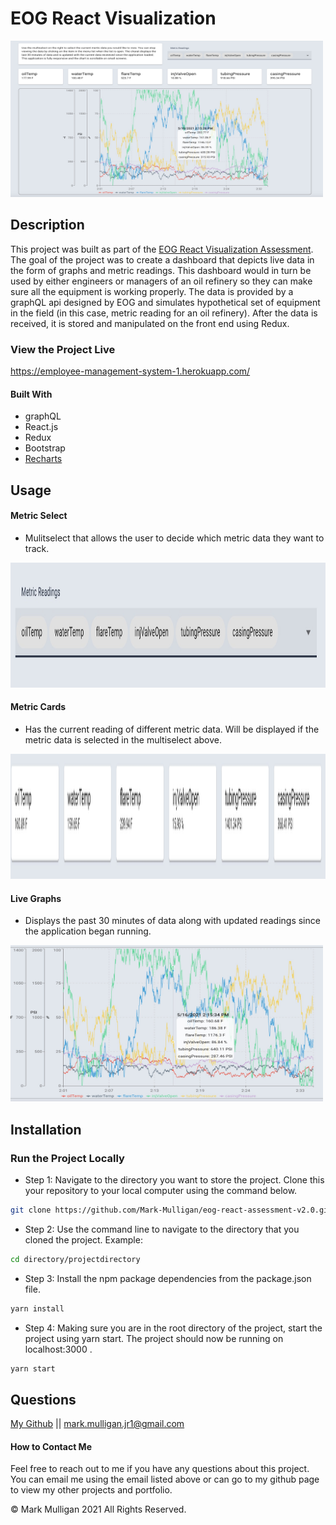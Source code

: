 # EOG React Visualization

<img src="./readmeImages/AppOverview.jpg" alt="Picture of Project Dashboard" width="500px" height="250px">

## Description 
This project was built as part of the [EOG React Visualization Assessment](https://react.eogresources.com). The goal of the project was to create a dashboard that depicts live data in the form of graphs and metric readings. This dashboard would in turn be used by either engineers or managers of an oil refinery so they can make sure all the equipment is working properly. The data is provided by a graphQL api designed by EOG and simulates hypothetical set of equipment in the field (in this case, metric reading for an oil refinery). After the data is received, it is stored and manipulated on the front end using Redux.  

### View the Project Live <br>
https://employee-management-system-1.herokuapp.com/

#### Built With
* graphQL
* React.js
* Redux
* Bootstrap
* [Recharts](https://recharts.org/en-US/)

## Usage 

#### Metric Select

* Mulitselect that allows the user to decide which metric data they want to track.   

<img src="./readmeImages/MetricSelect.jpg" alt="Dashboard Page" width="600px" height="200px">

#### Metric Cards

* Has the current reading of different metric data.  Will be displayed if the metric data is selected in the multiselect above.   

<img src="./readmeImages/MetricCards.jpg" alt="Add Student Modal" width="600px" height="200px">

#### Live Graphs
 
* Displays the past 30 minutes of data along with updated readings since the application began running.   

<img src="./readmeImages/LiveGraph.jpg" alt="Dashboard Page" width="500px" height="250px">

## Installation

### Run the Project Locally

* Step 1: Navigate to the directory you want to store the project. Clone this your repository to your local computer using the command below. 
```bash
git clone https://github.com/Mark-Mulligan/eog-react-assessment-v2.0.git
```

* Step 2: Use the command line to navigate to the directory that you cloned the project.
Example:
```bash
cd directory/projectdirectory
```

* Step 3: Install the npm package dependencies from the package.json file.
```bash
yarn install
```

* Step 4: Making sure you are in the root directory of the project, start the project using yarn start.  The project should now be running on localhost:3000 .
```bash
yarn start
```

## Questions
[My Github](https://github.com/Mark-Mulligan) || mark.mulligan.jr1@gmail.com

#### How to Contact Me
Feel free to reach out to me if you have any questions about this project.  You can email me using the email listed above or can go to my github page to view my other projects and portfolio.

© Mark Mulligan 2021 All Rights Reserved.
